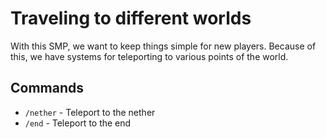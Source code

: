 # Traveling to different worlds

With this SMP, we want to keep things simple for new players. Because of this, we have systems for teleporting to various points of the world.

## Commands

* ``/nether`` - Teleport to the nether
* ``/end`` - Teleport to the end

